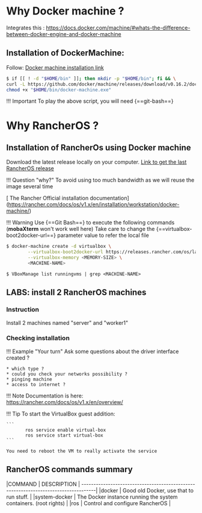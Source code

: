 # Why Docker machine ?

Integrates this : https://docs.docker.com/machine/#whats-the-difference-between-docker-engine-and-docker-machine

## Installation of DockerMachine:

Follow: [Docker machine installation link](https://github.com/docker/machine/releases)

``` bash
$ if [[ ! -d "$HOME/bin" ]]; then mkdir -p "$HOME/bin"; fi && \
curl -L https://github.com/docker/machine/releases/download/v0.16.2/docker-machine-Windows-x86_64.exe > "$HOME/bin/docker-machine.exe" && \
chmod +x "$HOME/bin/docker-machine.exe"
```

!!! Important
    To play the above script, you will need {==git-bash==}

# Why RancherOS ?


## Installation of RancherOs using Docker machine

Download the latest release locally on your computer. 
[ Link to get the last RancherOS release](https://releases.rancher.com/os/latest/rancheros.iso)

!!! Question "why?"
    To avoid using too much bandwidth as we will reuse the image several time

[ The Rancher Official installation documentation] (https://rancher.com/docs/os/v1.x/en/installation/workstation/docker-machine/)

!!! Warning
    Use {==Git Bash==} to execute the following commands (**mobaXterm** won't work well here)
    Take care to change the {==virtualbox-boot2docker-url==} parameter value to refer the local file

``` bash
$ docker-machine create -d virtualbox \
        --virtualbox-boot2docker-url https://releases.rancher.com/os/latest/rancheros.iso \
        --virtualbox-memory <MEMORY-SIZE> \
        <MACHINE-NAME>
```

```
$ VBoxManage list runningvms | grep <MACHINE-NAME>
```     

## LABS: install 2 RancherOS machines

### Instruction
Install 2 machines named "server" and "worker1"

### Checking installation

!!! Example "Your turn"
    Ask some questions about the driver interface created ?
    
    * which type ?
    * could you check your networks possibility ?
    * pinging machine
    * access to internet ?

!!! Note
    Documentation is here: https://rancher.com/docs/os/v1.x/en/overview/

!!! Tip
    To start the VirtualBox guest addition:

    ```
           ros service enable virtual-box
           ros service start virtual-box
    ```

    You need to reboot the VM to really activate the service


## RancherOS commands summary

|COMMAND       |	DESCRIPTION                                                     |
------------------------------------------------------------------------------------|
|docker	       | Good old Docker, use that to run stuff.                            |
|system-docker | The Docker instance running the system containers. (root rights)   |
|ros	       | Control and configure RancherOS                                    |
